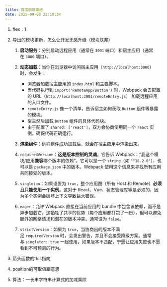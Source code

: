 ```yaml
---
title: 百度前端面经
date: 2025-09-08 22:10:34
---
```

1.  flex：1

2.  导出的模块更新，怎么让开发无感升级（模块联邦）

    1.  **启动服务**：分别启动远程应用（通常在 `3001` 端口）和宿主应用（通常在 `3000` 端口）。
    2.  **动态加载**：当你在浏览器中访问宿主应用（`http://localhost:3000`）时，会发生：

        *   浏览器加载宿主应用的 `index.html` 和主要脚本。
        *   当代码执行到 `import('RemoteApp/Button')` 时，Webpack 会去配置的 URL（`http://localhost:3001/remoteEntry.js`） 加载远程应用的入口文件。
        *   `remoteEntry.js` 像一个清单，告诉宿主如何获取 `Button` 组件等暴露的模块。
        *   宿主然后加载 `Button` 组件的具体代码块。
        *   由于配置了 `shared: ['react']`，双方会协商使用同一个 `react` 实例，确保代码正确运行。
    3.  **渲染组件**：远程组件成功加载后，就会在宿主应用中渲染出来。
    4.  `requiredVersion`：**这是版本控制的灵魂**。它告诉 Webpack：“我这个模块/应用**兼容**哪个版本的依赖”。它可以是一个 `string`（如 `"^18.2.0"`），也可以是 `package.json` 中的版本。Webpack 使用这个信息来寻找所有应用共同接受的版本。
    5.  `singleton`：如果设置为 `true`，整个应用图（所有 Host 和 Remote）**必须且只能使用一个实例**。这对于 React、Vue、状态管理库等是必须的，因为多个实例会破坏上下文导致巨大错误。
    6.  `eager`：允许 Webpack 直接在当前应用的 bundle 中包含该依赖，而不是异步加载它。这牺牲了共享的优势（每个应用都打包了一份），但可以避免额外的网络请求和潜在的版本冲突。通常设为 `false`。
    7.  `strictVersion`：如果为 `true`，当协商出的版本不满足 `requiredVersion` 时，会发出警告，并且不会接受降级方案。通常与 `singleton: true` 一起使用，如果版本不匹配，宁愿让应用失败也不愿看到不可预测的行为。

3.  箭头函数的this指向

4.  position的可取值跟意思

5.  算法：一长串字符串计算式的加减乘除
